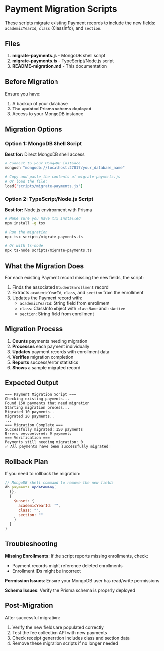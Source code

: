 # Payment Migration Scripts

These scripts migrate existing Payment records to include the new fields: `academicYearId`, `class` (ClassInfo), and `section`.

## Files

1. **migrate-payments.js** - MongoDB shell script
2. **migrate-payments.ts** - TypeScript/Node.js script  
3. **README-migration.md** - This documentation

## Before Migration

Ensure you have:
1. A backup of your database
2. The updated Prisma schema deployed
3. Access to your MongoDB instance

## Migration Options

### Option 1: MongoDB Shell Script

**Best for:** Direct MongoDB shell access

```bash
# Connect to your MongoDB instance
mongosh "mongodb://localhost:27017/your_database_name"

# Copy and paste the contents of migrate-payments.js
# Or load the file:
load('scripts/migrate-payments.js')
```

### Option 2: TypeScript/Node.js Script

**Best for:** Node.js environment with Prisma

```bash
# Make sure you have tsx installed
npm install -g tsx

# Run the migration
npx tsx scripts/migrate-payments.ts

# Or with ts-node
npx ts-node scripts/migrate-payments.ts
```

## What the Migration Does

For each existing Payment record missing the new fields, the script:

1. Finds the associated `StudentEnrollment` record
2. Extracts `academicYearId`, `class`, and `section` from the enrollment
3. Updates the Payment record with:
   - `academicYearId`: String field from enrollment
   - `class`: ClassInfo object with `className` and `isActive` 
   - `section`: String field from enrollment

## Migration Process

1. **Counts** payments needing migration
2. **Processes** each payment individually
3. **Updates** payment records with enrollment data
4. **Verifies** migration completion
5. **Reports** success/error statistics
6. **Shows** a sample migrated record

## Expected Output

```
=== Payment Migration Script ===
Checking existing payments...
Found 150 payments that need migration
Starting migration process...
Migrated 10 payments...
Migrated 20 payments...
...
=== Migration Complete ===
Successfully migrated: 150 payments
Errors encountered: 0 payments
=== Verification ===
Payments still needing migration: 0
✅ All payments have been successfully migrated!
```

## Rollback Plan

If you need to rollback the migration:

```javascript
// MongoDB shell command to remove the new fields
db.payments.updateMany(
  {},
  { 
    $unset: { 
      academicYearId: "",
      class: "",
      section: ""
    }
  }
)
```

## Troubleshooting

**Missing Enrollments**: If the script reports missing enrollments, check:
- Payment records might reference deleted enrollments
- Enrollment IDs might be incorrect

**Permission Issues**: Ensure your MongoDB user has read/write permissions

**Schema Issues**: Verify the Prisma schema is properly deployed

## Post-Migration

After successful migration:

1. Verify the new fields are populated correctly
2. Test the fee collection API with new payments
3. Check receipt generation includes class and section data
4. Remove these migration scripts if no longer needed
